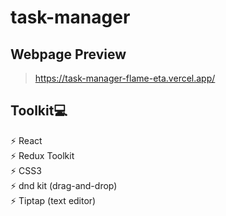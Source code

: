 # task-manager

## Webpage Preview
> https://task-manager-flame-eta.vercel.app/

 ## Toolkit💻                                                                                                                                                        
 ⚡️ React                                                                                                                                                     
 ⚡️ Redux Toolkit                                                                                                                                                        
 ⚡ CSS3                                                                                                                                                     
 ⚡️ dnd kit (drag-and-drop)                                                                                                                                               
 ⚡️ Tiptap (text editor)

